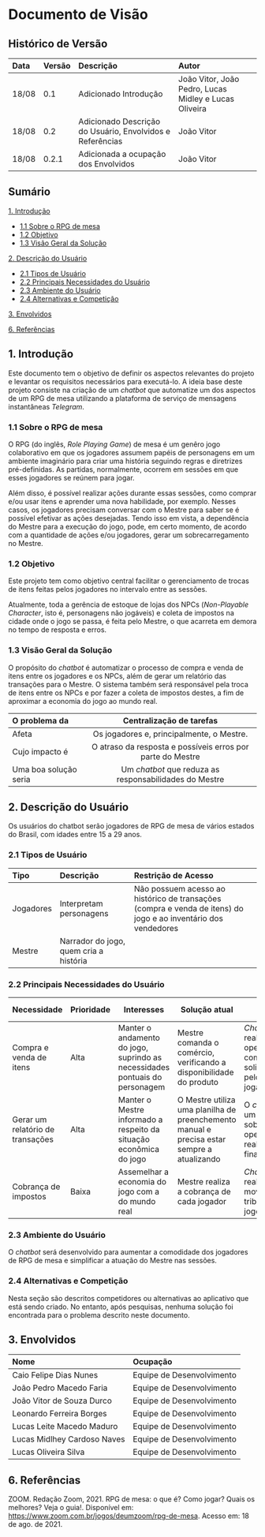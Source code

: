 # Documento de Visão

## Histórico de Versão
| Data | Versão | Descrição | Autor |
| :--- | :--- | :--- | :--- |
| 18/08| 0.1 | Adicionado Introdução| João Vitor, João Pedro, Lucas Midley e Lucas Oliveira |
| 18/08| 0.2 | Adicionado Descrição do Usuário, Envolvidos e Referências| João Vitor |
| 18/08| 0.2.1 | Adicionada a ocupação dos Envolvidos| João Vitor |

## Sumário
[1. Introdução](#1-introdução)
* [1.1 Sobre o RPG de mesa](#11-sobre-o-rog-de-mesa)
* [1.2 Objetivo](#12-objetivo)
* [1.3 Visão Geral da Solução](#13-visão-geral-da-solução)

[2. Descrição do Usuário](#2-descrição-do-usuário)
* [2.1 Tipos de Usuário](#21-tipos-de-usuário)
* [2.2 Principais Necessidades do Usuário](#22-principais-necessidades-do-usuário)
* [2.3 Ambiente do Usuário](#23-ambiente-do-usuário)
* [2.4 Alternativas e Competição](#24-alternativas-e-competição)

[3. Envolvidos](#3-envolvidos)

[6. Referências](#6-referências)

## 1. Introdução

Este documento tem o objetivo de definir os aspectos relevantes do projeto e levantar os requisitos necessários para executá-lo.
A ideia base deste projeto consiste na criação de um _chatbot_ que automatize um dos aspectos de um RPG de mesa utilizando a plataforma de serviço de mensagens instantâneas _Telegram_.

### 1.1 Sobre o RPG de mesa

O RPG (do inglês, _Role Playing Game_) de mesa é um genêro jogo colaborativo em que os jogadores assumem papéis de personagens em um ambiente imaginário para criar uma história seguindo regras e diretrizes pré-definidas. As partidas, normalmente, ocorrem em sessões em que esses jogadores se reúnem para jogar. 

Além disso, é possível realizar ações durante essas sessões, como comprar e/ou usar itens e aprender uma nova habilidade, por exemplo. Nesses casos, os jogadores precisam conversar com o Mestre para saber se é possível efetivar as ações desejadas. Tendo isso em vista, a dependência do Mestre para a execução do jogo, pode, em certo momento, de acordo com a quantidade de ações e/ou jogadores, gerar um sobrecarregamento no Mestre.

### 1.2 Objetivo

Este projeto tem como objetivo central facilitar o gerenciamento de trocas de itens feitas pelos jogadores no intervalo entre as sessões.

Atualmente, toda a gerência de estoque de lojas dos NPCs (_Non-Playable Character_, isto é, personagens não jogáveis) e coleta de impostos na cidade onde o jogo se passa, é feita pelo Mestre, o que acarreta em demora no tempo de resposta e erros.

### 1.3 Visão Geral da Solução

O propósito do _chatbot_ é automatizar o processo de compra e venda de itens entre os jogadores e os NPCs, além de gerar um relatório das transações para o Mestre. O sistema também será responsável pela troca de itens entre os NPCs e por fazer a coleta de impostos destes, a fim de aproximar a economia do jogo ao mundo real.

| O problema da| Centralização de tarefas|
| :--- | :---: |
| Afeta | Os jogadores e, principalmente, o Mestre. |
| Cujo impacto é | O atraso da resposta e possíveis erros por parte do Mestre |
| Uma boa solução seria | Um _chatbot_ que reduza as responsabilidades do Mestre|

## 2. Descrição do Usuário
Os usuários do chatbot serão jogadores de RPG de mesa de vários estados do Brasil, com idades entre 15 a 29 anos.

### 2.1 Tipos de Usuário
|Tipo | Descrição | Restrição de Acesso |
| :--- | :--- | :--- |
| Jogadores | Interpretam personagens | Não possuem acesso ao histórico de transações (compra e venda de itens) do jogo e ao inventário dos vendedores |
| Mestre | Narrador do jogo, quem cria a história |

### 2.2 Principais Necessidades do Usuário
| Necessidade | Prioridade | Interesses | Solução atual | Solução proposta
| --- | --- | --- | --- | --- |
| Compra e venda de itens | Alta | Manter o andamento do jogo, suprindo as necessidades pontuais do personagem | Mestre comanda o comércio, verificando a disponibilidade do produto | _Chatbot_ para realizar as operações comerciais solicitadas pelos jogadores
| Gerar um relatório de transações | Alta | Manter o Mestre informado a respeito da situação econômica do jogo | O Mestre utiliza uma planilha de preenchemento manual e precisa estar sempre a atualizando | O _chatbot_ gera um relatório sobre todas as operações realizadas, ao final do dia
| Cobrança de impostos | Baixa | Assemelhar a economia do jogo com a do mundo real | Mestre realiza a cobrança de cada jogador | _Chatbot_ para realizar as movimentações tributárias do jogo

### 2.3 Ambiente do Usuário
O _chatbot_ será desenvolvido para aumentar a comodidade dos jogadores de RPG de mesa e simplificar a atuação do Mestre nas sessões.

### 2.4 Alternativas e Competição
Nesta seção são descritos competidores ou alternativas ao aplicativo que está sendo criado. No entanto, após pesquisas, nenhuma solução foi encontrada para o problema descrito neste documento.


## 3. Envolvidos
|Nome | Ocupação |
| :--- | :--- |
| Caio Felipe Dias Nunes | Equipe de Desenvolvimento |
| João Pedro Macedo Faria | Equipe de Desenvolvimento |
| João Vitor de Souza Durco | Equipe de Desenvolvimento |
| Leonardo Ferreira Borges | Equipe de Desenvolvimento |
| Lucas Leite Macedo Maduro | Equipe de Desenvolvimento |
| Lucas Midlhey Cardoso Naves | Equipe de Desenvolvimento |
| Lucas Oliveira Silva | Equipe de Desenvolvimento |

## 6. Referências
ZOOM. Redação Zoom, 2021. RPG de mesa: o que é? Como jogar? Quais os melhores? Veja o guia!. Disponível em: <https://www.zoom.com.br/jogos/deumzoom/rpg-de-mesa>. Acesso em: 18 de ago. de 2021.

